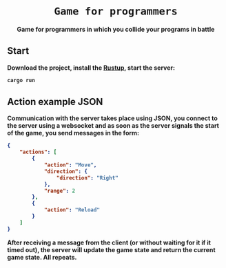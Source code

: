 <div align="center">
  <h1><code>Game for programmers</code></h1>

  <p>
    <strong>Game for programmers in which you collide your programs in battle
  </p>
</div>

## Start

Download the project, install the [Rustup](https://rustup.rs/), start the server:

```sh
cargo run
```

## Action example JSON

Communication with the server takes place using JSON, you connect to the server using a websocket and as soon as the server signals the start of the game, you send messages in the form:

```json
{
    "actions": [
        {
            "action": "Move",
            "direction": {
                "direction": "Right"
            },
            "range": 2
        },
        {
            "action": "Reload"
        }
    ]
}
```

After receiving a message from the client (or without waiting for it if it timed out), the server will update the game state and return the current game state. All repeats.
